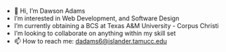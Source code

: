 - 👋 Hi, I’m Dawson Adams
-  I’m interested in Web Development, and Software Design
-  I’m currently obtaining a BCS at Texas A&M University - Corpus Christi
-  I’m looking to collaborate on anything within my skill set
- 📫 How to reach me: dadams6@islander.tamucc.edu

<!---
Dawson-21/Dawson-21 is a ✨ special ✨ repository because its `README.md` (this file) appears on your GitHub profile.
You can click the Preview link to take a look at your changes.
--->
